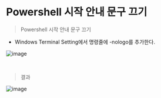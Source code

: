 # Powershell 시작 안내 문구 끄기

> Powershell 시작 안내 문구 끄기

- Windows Terminal Setting에서 명령줄에 -nologo를 추가한다.

![image](https://user-images.githubusercontent.com/98504939/155273087-780af2d4-362b-457d-ba21-bd680457666c.png)

<br>

> 결과

![image](https://user-images.githubusercontent.com/98504939/155273506-e6eaf314-a447-4dd7-b3c9-7cc6622dfc00.png)
